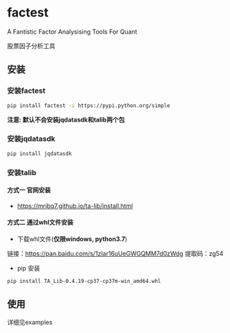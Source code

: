 # factest

A Fantistic Factor Analysising Tools For Quant

股票因子分析工具

## 安装

### 安装factest

```bash
pip install factest -i https://pypi.python.org/simple
```

**注意: 默认不会安装jqdatasdk和talib两个包**

### 安装jqdatasdk

```bash
pip install jqdatasdk
```

### 安装talib

#### 方式一 官网安装

- https://mrjbq7.github.io/ta-lib/install.html

#### 方式二 通过whl文件安装

- 下载whl文件(**仅限windows, python3.7**)

链接：https://pan.baidu.com/s/1zIar16uUeGWGQMM7d0zWdg 
提取码：zg54 

- pip 安装

```bash
pip install TA_Lib-0.4.19-cp37-cp37m-win_amd64.whl
```

## 使用

详细见examples




